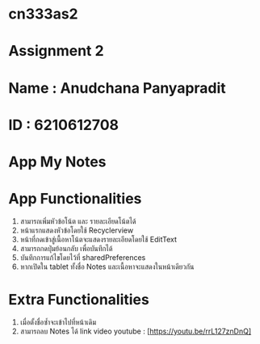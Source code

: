 # cn333as2
# Assignment 2
# Name : Anudchana Panyapradit 
# ID : 6210612708
# App My Notes
# App Functionalities
  1. สามารถเพิ่มหัวข้อโน้ต และ รายละเอียดโน้ตได้
  2. หน้าแรกแสดงหัวข้อโดยใช้ Recyclerview
  3. หน้าที่กดเข้าสู่เนื้อหาโน้ตจะแสดงรายละเอียดโดยใช้ EditText
  4. สามารถกดปุ่มย้อนกลับ เพื่อบันทึกได้
  5. บันทึกการแก้ไขโดยไว้ที่ sharedPreferences
  6. หากเปิดใน tablet ทั้งชื่อ Notes และเนื้อหาจะแสดงในหน้าเดียวกัน
# Extra Functionalities
  1. เมื่อตั้งชื่อซ้ำจะเข้าไปที่หน้าเดิม
  2. สามารถลบ Notes ได้
link video youtube : [https://youtu.be/rrL127znDnQ]
